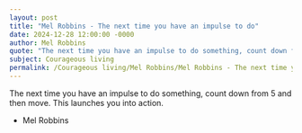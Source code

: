 ```yaml
---
layout: post
title: "Mel Robbins - The next time you have an impulse to do"
date: 2024-12-28 12:00:00 -0000
author: Mel Robbins
quote: "The next time you have an impulse to do something, count down from 5 and then move. This launches you into action."
subject: Courageous living
permalink: /Courageous living/Mel Robbins/Mel Robbins - The next time you have an impulse to do
---
```


The next time you have an impulse to do something, count down from 5 and then move. This launches you into action.

- Mel Robbins
